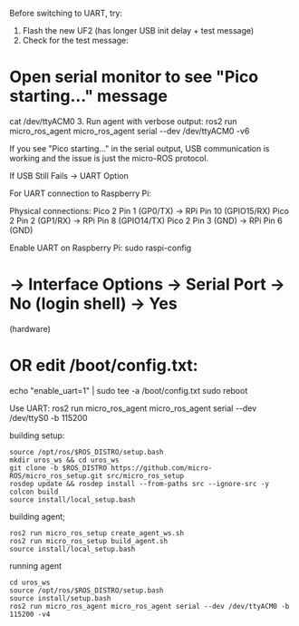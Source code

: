 Before switching to UART, try:

  1. Flash the new UF2 (has longer USB init delay + test message)
  2. Check for the test message:
  # Open serial monitor to see "Pico starting..." message
  cat /dev/ttyACM0
  3. Run agent with verbose output:
  ros2 run micro_ros_agent micro_ros_agent serial --dev
  /dev/ttyACM0 -v6

  If you see "Pico starting..." in the serial output, USB
  communication is working and the issue is just the micro-ROS
  protocol.

  If USB Still Fails → UART Option

  For UART connection to Raspberry Pi:

  Physical connections:
  Pico 2 Pin 1 (GP0/TX) → RPi Pin 10 (GPIO15/RX)
  Pico 2 Pin 2 (GP1/RX) → RPi Pin 8  (GPIO14/TX)
  Pico 2 Pin 3 (GND)    → RPi Pin 6  (GND)

  Enable UART on Raspberry Pi:
  sudo raspi-config
  # → Interface Options → Serial Port → No (login shell) → Yes 
  (hardware)
  # OR edit /boot/config.txt: 
  echo "enable_uart=1" | sudo tee -a /boot/config.txt
  sudo reboot

  Use UART:
  ros2 run micro_ros_agent micro_ros_agent serial --dev
  /dev/ttyS0 -b 115200

building setup:
```
source /opt/ros/$ROS_DISTRO/setup.bash
mkdir uros_ws && cd uros_ws
git clone -b $ROS_DISTRO https://github.com/micro-ROS/micro_ros_setup.git src/micro_ros_setup
rosdep update && rosdep install --from-paths src --ignore-src -y
colcon build
source install/local_setup.bash
```

building agent;
```
ros2 run micro_ros_setup create_agent_ws.sh
ros2 run micro_ros_setup build_agent.sh
source install/local_setup.bash
```
running agent
```
cd uros_ws
source /opt/ros/$ROS_DISTRO/setup.bash
source install/setup.bash 
ros2 run micro_ros_agent micro_ros_agent serial --dev /dev/ttyACM0 -b 115200 -v4
```